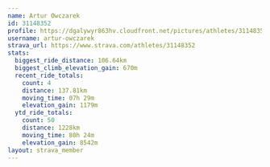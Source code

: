 ```yaml
---
name: Artur Owczarek
id: 31148352
profile: https://dgalywyr863hv.cloudfront.net/pictures/athletes/31148352/15906846/1/large.jpg
username: artur-owczarek
strava_url: https://www.strava.com/athletes/31148352
stats:
  biggest_ride_distance: 106.64km
  biggest_climb_elevation_gain: 670m
  recent_ride_totals:
    count: 4
    distance: 137.81km
    moving_time: 07h 29m
    elevation_gain: 1179m
  ytd_ride_totals:
    count: 50
    distance: 1228km
    moving_time: 80h 24m
    elevation_gain: 8542m
layout: strava_member
--- 
```

